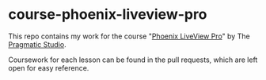# course-phoenix-liveview-pro

This repo contains my work for the course "[Phoenix LiveView Pro](https://pragmaticstudio.com/courses/phoenix-liveview)" by The [Pragmatic Studio](https://pragmaticstudio.com).

Coursework for each lesson can be found in the pull requests, which are left open for easy reference.
